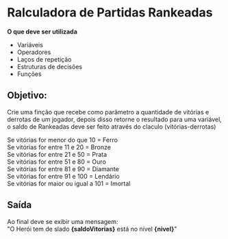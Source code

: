 # Ralculadora de Partidas Rankeadas

**O que deve ser utilizada**

- Variáveis
- Operadores
- Laços de repetição
- Estruturas de decisões
- Funções

## Objetivo:

Crie uma finção que recebe como parâmetro a quantidade de vitórias e derrotas de um jogador, depois disso retorne o resultado para uma variável, o saldo de Rankeadas deve ser feito através do claculo (vitórias-derrotas)

Se vitórias for menor do que 10 = Ferro <br>
Se vitórias for entre 11 e 20 = Bronze <br>
Se vitórias for entre 21 e 50 = Prata <br>
Se vitórias for entre 51 e 80 = Ouro <br>
Se vitórias for entre 81 e 90 = Diamante <br>
Se vitórias for entre 91 e 100 = Lendário <br>
Se vitórias for maior ou igual a 101 = Imortal

## Saída
Ao final deve se exibir uma mensagem: <br>
"O Herói tem de slado **{saldoVitorias}** está no nível **{nivel}**"

